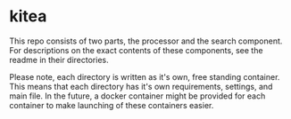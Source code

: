 # kitea
This repo consists of two parts, the processor and the search component. For descriptions on the exact contents of these components, see the readme in their directories.

Please note, each directory is written as it's own, free standing container. This means that each directory has it's own requirements, settings, and main file. In the future, a docker container might be provided for each container to make launching of these containers easier.
